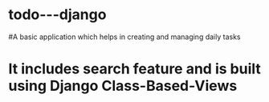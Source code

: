 # todo---django

#A basic application which helps in creating and managing daily tasks
# It includes search feature and is built using Django Class-Based-Views
